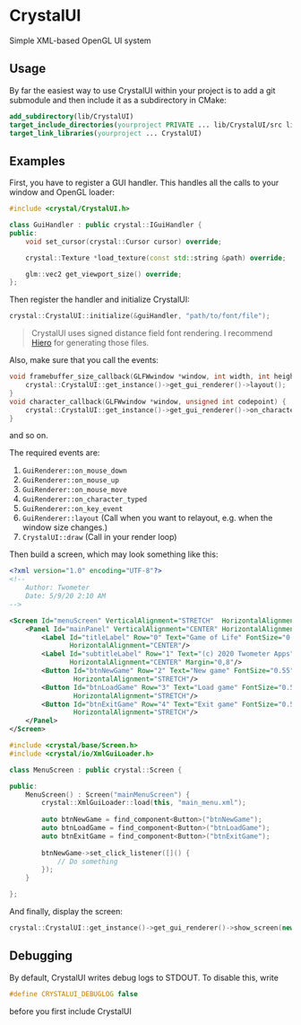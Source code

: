 # CrystalUI
Simple XML-based OpenGL UI system

## Usage
By far the easiest way to use CrystalUI within your project is to add a git submodule and then 
include it as a subdirectory in CMake:

```cmake
add_subdirectory(lib/CrystalUI)
target_include_directories(yourproject PRIVATE ... lib/CrystalUI/src lib/CrystalUI/inc)
target_link_libraries(yourproject ... CrystalUI)
```

## Examples
First, you have to register a GUI handler. This handles all the calls to your window and OpenGL loader:
```cpp
#include <crystal/CrystalUI.h>

class GuiHandler : public crystal::IGuiHandler {
public:
    void set_cursor(crystal::Cursor cursor) override;

    crystal::Texture *load_texture(const std::string &path) override;

    glm::vec2 get_viewport_size() override;
};
```

Then register the handler and initialize CrystalUI:
```cpp
crystal::CrystalUI::initialize(&guiHandler, "path/to/font/file");
```

> CrystalUI uses signed distance field font rendering. I recommend [Hiero](https://libgdx.badlogicgames.com/tools.html) for generating those files.

Also, make sure that you call the events:
```cpp
void framebuffer_size_callback(GLFWwindow *window, int width, int height) {
    crystal::CrystalUI::get_instance()->get_gui_renderer()->layout();
}
void character_callback(GLFWwindow *window, unsigned int codepoint) {
    crystal::CrystalUI::get_instance()->get_gui_renderer()->on_character_typed(codepoint);
}
```
and so on.

The required events are:
1. `GuiRenderer::on_mouse_down`
2. `GuiRenderer::on_mouse_up`
3. `GuiRenderer::on_mouse_move`
4. `GuiRenderer::on_character_typed`
5. `GuiRenderer::on_key_event`
6. `GuiRenderer::layout` (Call when you want to relayout, e.g. when the window size changes.)
6. `CrystalUI::draw`  (Call in your render loop)

Then build a screen, which may look something like this:
```xml
<?xml version="1.0" encoding="UTF-8"?>
<!--
    Author: Twometer
    Date: 5/9/20 2:10 AM
-->

<Screen Id="menuScreen" VerticalAlignment="STRETCH"  HorizontalAlignment="STRETCH">
    <Panel Id="mainPanel" VerticalAlignment="CENTER" HorizontalAlignment="CENTER" Rows="5" Cols="1" Padding="32,16">
        <Label Id="titleLabel" Row="0" Text="Game of Life" FontSize="0.8" VerticalAlignment="CENTER"
               HorizontalAlignment="CENTER"/>
        <Label Id="subtitleLabel" Row="1" Text="(c) 2020 Twometer Apps" FontSize="0.25" VerticalAlignment="CENTER"
               HorizontalAlignment="CENTER" Margin="0,8"/>
        <Button Id="btnNewGame" Row="2" Text="New game" FontSize="0.55" Margin="32,8" Padding="32,0"
                HorizontalAlignment="STRETCH"/>
        <Button Id="btnLoadGame" Row="3" Text="Load game" FontSize="0.55" Margin="32,8" Padding="32,0"
                HorizontalAlignment="STRETCH"/>
        <Button Id="btnExitGame" Row="4" Text="Exit game" FontSize="0.55" Margin="32,8" Padding="32,0"
                HorizontalAlignment="STRETCH"/>
    </Panel>
</Screen>
```

```cpp
#include <crystal/base/Screen.h>
#include <crystal/io/XmlGuiLoader.h>

class MenuScreen : public crystal::Screen {

public:
    MenuScreen() : Screen("mainMenuScreen") {
        crystal::XmlGuiLoader::load(this, "main_menu.xml");
        
        auto btnNewGame = find_component<Button>("btnNewGame");
        auto btnLoadGame = find_component<Button>("btnLoadGame");
        auto btnExitGame = find_component<Button>("btnExitGame");
        
        btnNewGame->set_click_listener([]() {
            // Do something
        });
    }

};
```

And finally, display the screen:
```cpp
crystal::CrystalUI::get_instance()->get_gui_renderer()->show_screen(new MenuScreen());
```

## Debugging
By default, CrystalUI writes debug logs to STDOUT. To disable this, write
```cpp
#define CRYSTALUI_DEBUGLOG false
```
before you first include CrystalUI
